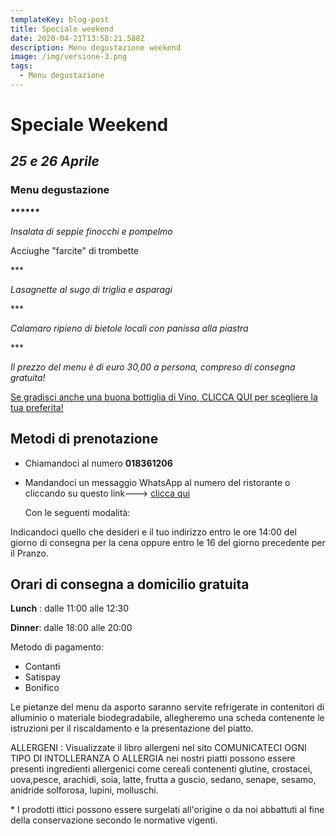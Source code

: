 ```yaml
---
templateKey: blog-post
title: Speciale weekend
date: 2020-04-21T13:58:21.588Z
description: Menu degustazione weekend
image: /img/versione-3.png
tags:
  - Menu degustazione
---
```

# Speciale Weekend

## *25 e 26 Aprile*

### Menu degustazione

**\*\*\*\*\*\***

*Insalata di seppie finocchi e pompelmo*

Acciughe "farcite" di trombette

\*\**

 *Lasagnette al sugo di triglia e asparagi*

\*\**

*Calamaro ripieno di bietole locali con panissa alla piastra*

\*\**

*Il prezzo del menu è di euro 30,00 a persona, compreso di consegna gratuita!*

[Se gradisci anche una buona bottiglia di Vino, CLICCA QUI per scegliere la tua preferita!](https://laruotaimperia.com/img/carta_Vini2019.pdf)

## [](hattps://la_ruota.netlify.com/img/takeawayLa_ruota2.pdf)Metodi di prenotazione

* Chiamandoci al numero **018361206**
* Mandandoci un messaggio WhatsApp al numero del ristorante o cliccando su questo link---> [clicca qui](https://wa.me/39018361206)

   Con le seguenti modalità:

Indicandoci quello che desideri e il tuo indirizzo entro le ore 14:00 del giorno di consegna per la cena oppure entro le 16 del giorno precedente per il Pranzo.

## Orari di consegna a domicilio gratuita

**Lunch** : dalle 11:00 alle 12:30 

**Dinner**: dalle 18:00 alle 20:00

Metodo di pagamento:

* Contanti
* Satispay
* Bonifico

Le pietanze del menu da asporto saranno servite refrigerate in contenitori di alluminio o materiale biodegradabile, allegheremo una scheda contenente le istruzioni per il riscaldamento e la presentazione del piatto.

<!--StartFragment-->

ALLERGENI : Visualizzate il libro allergeni nel sito COMUNICATECI OGNI TIPO DI INTOLLERANZA O ALLERGIA nei nostri piatti possono essere presenti ingredienti allergenici come cereali contenenti glutine, crostacei, uova,pesce, arachidi, soia, latte, frutta a guscio, sedano, senape, sesamo, anidride solforosa, lupini, molluschi. 

\* I prodotti ittici possono essere surgelati all'origine o da noi abbattuti al fine della conservazione secondo le normative vigenti.

<!--EndFragment-->
